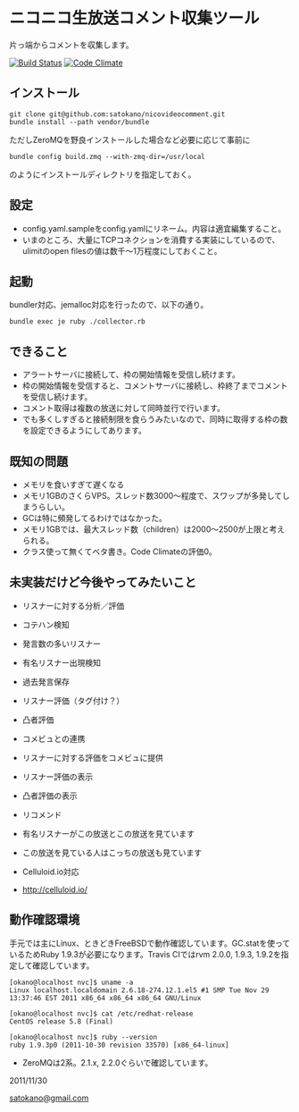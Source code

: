 ニコニコ生放送コメント収集ツール
==================================================

片っ端からコメントを収集します。

[![Build Status](https://travis-ci.org/satokano/nicovideocomment.png)](https://travis-ci.org/satokano/nicovideocomment)
[![Code Climate](https://codeclimate.com/github/satokano/nicovideocomment.png)](https://codeclimate.com/github/satokano/nicovideocomment)

インストール
------------

    git clone git@github.com:satokano/nicovideocomment.git
    bundle install --path vendor/bundle

ただしZeroMQを野良インストールした場合など必要に応じて事前に

    bundle config build.zmq --with-zmq-dir=/usr/local

のようにインストールディレクトリを指定しておく。


設定
--------

- config.yaml.sampleをconfig.yamlにリネーム。内容は適宜編集すること。
- いまのところ、大量にTCPコネクションを消費する実装にしているので、ulimitのopen filesの値は数千～1万程度にしておくこと。


起動
--------

bundler対応、jemalloc対応を行ったので、以下の通り。

    bundle exec je ruby ./collector.rb


できること
----------

- アラートサーバに接続して、枠の開始情報を受信し続けます。
- 枠の開始情報を受信すると、コメントサーバに接続し、枠終了までコメントを受信し続けます。
- コメント取得は複数の放送に対して同時並行で行います。
- でも多くしすぎると接続制限を食らうみたいなので、同時に取得する枠の数を設定できるようにしてあります。

既知の問題
----------

- メモリを食いすぎて遅くなる
 - メモリ1GBのさくらVPS。スレッド数3000～程度で、スワップが多発してしまうらしい。
 - GCは特に頻発してるわけではなかった。
 - メモリ1GBでは、最大スレッド数（children）は2000～2500が上限と考えられる。
- クラス使って無くてベタ書き。Code Climateの評価0。


未実装だけど今後やってみたいこと
--------------------------------
- リスナーに対する分析／評価
 - コテハン検知
 - 発言数の多いリスナー
 - 有名リスナー出現検知
 - 過去発言保存
 - リスナー評価（タグ付け？）
 - 凸者評価

- コメビュとの連携
 - リスナーに対する評価をコメビュに提供
 - リスナー評価の表示
 - 凸者評価の表示

- リコメンド
 - 有名リスナーがこの放送とこの放送を見ています
 - この放送を見ている人はこっちの放送も見ています

- Celluloid.io対応
 - http://celluloid.io/

動作確認環境
------------

手元では主にLinux、ときどきFreeBSDで動作確認しています。GC.statを使っているためRuby 1.9.3が必要になります。Travis CIではrvm 2.0.0, 1.9.3, 1.9.2を指定して確認しています。

    [okano@localhost nvc]$ uname -a
    Linux localhost.localdomain 2.6.18-274.12.1.el5 #1 SMP Tue Nov 29 13:37:46 EST 2011 x86_64 x86_64 x86_64 GNU/Linux

    [okano@localhost nvc]$ cat /etc/redhat-release
    CentOS release 5.8 (Final)

    [okano@localhost nvc]$ ruby --version
    ruby 1.9.3p0 (2011-10-30 revision 33570) [x86_64-linux]


- ZeroMQは2系。2.1.x, 2.2.0ぐらいで確認しています。


2011/11/30

satokano@gmail.com

